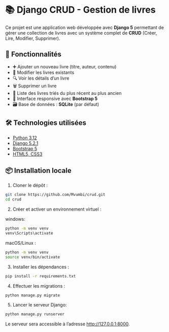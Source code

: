 # 📚 Django CRUD - Gestion de livres

Ce projet est une application web développée avec **Django 5** permettant de gérer une collection de livres avec un système complet de **CRUD** (Créer, Lire, Modifier, Supprimer).

## 🚀 Fonctionnalités

- ➕ Ajouter un nouveau livre (titre, auteur, contenu)
- 📝 Modifier les livres existants
- 🔍 Voir les détails d’un livre
- 🗑 Supprimer un livre
- 📃 Liste des livres triés du plus récent au plus ancien
- 🎨 Interface responsive avec **Bootstrap 5**
- 🗃 Base de données : **SQLite** (par défaut)

## 🛠 Technologies utilisées

- [Python 3.12](https://www.python.org/)
- [Django 5.2.1](https://www.djangoproject.com/)
- [Bootstrap 5](https://getbootstrap.com/)
- [HTML5, CSS3](https://www.w3schools.com/html/html_css.asp)

## 📦 Installation locale

1. Cloner le dépôt :

```bash
git clone https://github.com/Mvumbi/crud.git
cd crud
```

2. Créer et activer un environnement virtuel :

windows:
```bash
python -m venv venv
venv\Scripts\activate
```
macOS/Linux :
```bash
python -m venv venv
source venv/bin/activate
```
3. Installer les dépendances :
```bash
pip install -r requirements.txt
```
4. Effectuer les migrations :
```bash
python manage.py migrate
```
5. Lancer le serveur Django:
```bash
python manage.py runserver
```
Le serveur sera accessible à l’adresse http://127.0.0.1:8000.